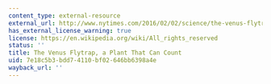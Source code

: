 ```yaml
---
content_type: external-resource
external_url: http://www.nytimes.com/2016/02/02/science/the-venus-flytrap-a-plant-that-can-count.html
has_external_license_warning: true
license: https://en.wikipedia.org/wiki/All_rights_reserved
status: ''
title: The Venus Flytrap, a Plant That Can Count
uid: 7e18c5b3-bdd7-4110-bf02-646bb6398a4e
wayback_url: ''
---
```

